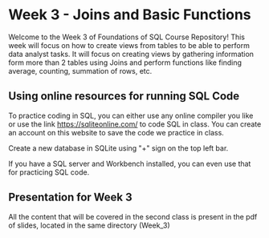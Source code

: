 # Week 3 - Joins and Basic Functions
Welcome to the Week 3 of Foundations of SQL Course Repository! This week will focus on how to create views from tables to be able to perform data analyst tasks. It will focus on creating views by gathering information form more than 2 tables using Joins and perform functions like finding average, counting, summation of rows, etc.

## Using online resources for running SQL Code
To practice coding in SQL, you can either use any online compiler you like or use the link https://sqliteonline.com/ to code SQL in class. You can create an account on this website to save the code we practice in class. 

Create a new database in SQLite using "+" sign on the top left bar.

If you have a SQL server and Workbench installed, you can even use that for practicing SQL code.

## Presentation for Week 3
All the content that will be covered in the second class is present in the pdf of slides, located in the same directory (Week_3)


